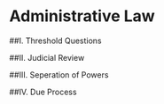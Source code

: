 Administrative Law
=====================

##I. Threshold Questions

##II. Judicial Review

##III. Seperation of Powers

##IV. Due Process
